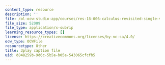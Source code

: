 ```yaml
---
content_type: resource
description: ''
file: /ol-ocw-studio-app/courses/res-18-006-calculus-revisited-single-variable-calculus-fall-2010/d848259b9d6c5b5ab05a543065cfcfb5_AaucguWxpqU.vtt
file_size: 52009
file_type: application/x-subrip
learning_resource_types: []
license: https://creativecommons.org/licenses/by-nc-sa/4.0/
ocw_type: OCWFile
resourcetype: Other
title: 3play caption file
uid: d848259b-9d6c-5b5a-b05a-543065cfcfb5
---
```

